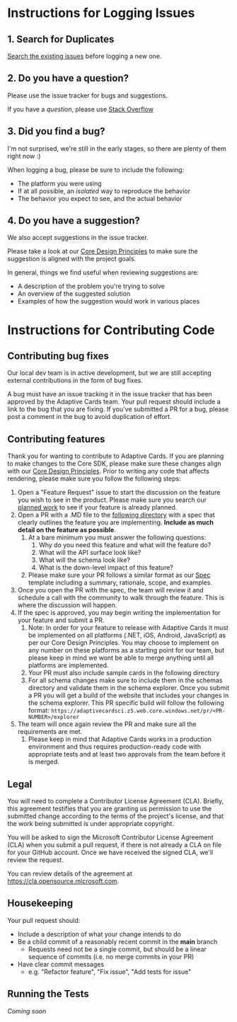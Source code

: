 # Instructions for Logging Issues

## 1. Search for Duplicates

[Search the existing issues](https://github.com/Microsoft/AdaptiveCards/issues?utf8=%E2%9C%93&q=is%3Aissue) before logging a new one.

## 2. Do you have a question?

Please use the issue tracker for bugs and suggestions.

If you have a *question*, please use [Stack Overflow](https://stackoverflow.com/questions/tagged/adaptive-cards)

## 3. Did you find a bug?

I'm not surprised, we're still in the early stages, so there are plenty of them right now :)

When logging a bug, please be sure to include the following:
 * The platform you were using
 * If at all possible, an *isolated* way to reproduce the behavior
 * The behavior you expect to see, and the actual behavior
 
## 4. Do you have a suggestion?

We also accept suggestions in the issue tracker. 

Please take a look at our [Core Design Principles](https://docs.microsoft.com/en-us/adaptive-cards/#core-design-principles) to make sure the suggestion is aligned with the project goals.

In general, things we find useful when reviewing suggestions are:
* A description of the problem you're trying to solve
* An overview of the suggested solution
* Examples of how the suggestion would work in various places

# Instructions for Contributing Code

## Contributing bug fixes

Our local dev team is in active development, but we are still accepting external contributions in the form of bug fixes.

A bug must have an issue tracking it in the issue tracker that has been approved by the Adaptive Cards team. Your pull request should include a link to the bug that you are fixing. If you've submitted a PR for a bug, please post a comment in the bug to avoid duplication of effort.

## Contributing features

Thank you for wanting to contribute to Adaptive Cards. If you are planning to make changes to the Core SDK, please make sure these changes align with our [Core Design Principles](https://docs.microsoft.com/en-us/adaptive-cards/#core-design-principles). Prior to writing any code that affects rendering, please make sure you follow the following steps:
1.	Open a "Feature Request" issue to start the discussion on the feature you wish to see in the product. Please make sure you search our [planned work](https://github.com/microsoft/AdaptiveCards/projects/32) to see if your feature is already planned.
2.	Open a PR with a .MD file to the [following directory](https://github.com/microsoft/AdaptiveCards/tree/main/specs/elements) with a spec that clearly outlines the feature you are implementing. **Include as much detail on the feature as possible**.
    1.	At a bare minimum you must answer the following questions:
        1.	Why do you need this feature and what will the feature do?
        2.	What will the API surface look like?
        3.	What will the schema look like?
        4.	What is the down-level impact of this feature?
    2.  Please make sure your PR follows a similar format as our [Spec](https://github.com/microsoft/AdaptiveCards/blob/main/specs/SpecTemplate.md) template including a summary, rationale, scope, and examples.
3.	Once you open the PR with the spec, the team will review it and schedule a call with the community to walk through the feature. This is where the discussion will happen.
4.	If the spec is approved, you may begin writing the implementation for your feature and submit a PR.
    1.	Note: In order for your feature to release with Adaptive Cards it must be implemented on all platforms (.NET, iOS, Android, JavaScript) as per our Core Design Principles. You may choose to implement on any number on these platforms as a starting point for our team, but please keep in mind we wont be able to merge anything until all platforms are implemented.
    2.	Your PR must also include sample cards in the following directory 
    3.	For all schema changes make sure to include them in the schemas directory and validate them in the schema explorer. Once you submit a PR you will get a build of the website   that includes your changes in the schema explorer. This PR specific build will follow the following format: ``https://adaptivecardsci.z5.web.core.windows.net/pr/<PR-NUMBER>/explorer``
5.	The team will once again review the PR and make sure all the requirements are met.
    1.	Please keep in mind that Adaptive Cards works in a production environment and thus requires production-ready code with appropriate tests and at least two approvals from the team before it is merged.



## Legal

You will need to complete a Contributor License Agreement (CLA). Briefly, this agreement testifies that you are granting us permission to use the submitted change according to the terms of the project's license, and that the work being submitted is under appropriate copyright.

You will be asked to sign the Microsoft Contributor License Agreement (CLA) when you submit a pull request, if there is 
not already a CLA on file for your GitHub account. Once we have received the signed CLA, we'll review the request. 

You can review details of the agreement at https://cla.opensource.microsoft.com.

## Housekeeping

Your pull request should: 

* Include a description of what your change intends to do
* Be a child commit of a reasonably recent commit in the **main** branch 
    * Requests need not be a single commit, but should be a linear sequence of commits (i.e. no merge commits in your PR)
* Have clear commit messages 
    * e.g. "Refactor feature", "Fix issue", "Add tests for issue"

## Running the Tests

*Coming soon*
